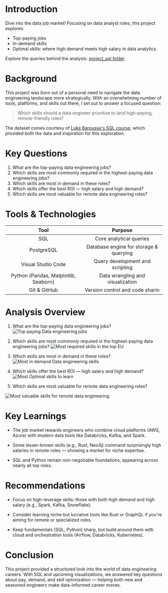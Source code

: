 # Introduction

Dive into the data job market! Focusing on data analyst roles, this project explores:
* Top-paying jobs
* In-demand skills
* Optimal skills: where high demand meets high salary in data analytics.

Explore the queries behind the analysis: [project_sql folder](/project_sql/)

# Background

This project was born out of a personal need to navigate the data engineering landscape more strategically. With an overwhelming number of tools, platforms, and skills out there, I set out to answer a focused question:

> Which skills should a data engineer prioritize to land high-paying, remote-friendly roles?

The dataset comes courtesy of [Luke Barousse's SQL course,](https://lukebarousse.com/sql) which provided both the data and inspiration for this exploration.

# Key Questions

1. What are the top-paying data engineering jobs?
2. Which skills are most commonly required in the highest-paying data engineering jobs?
3. Which skills are most in demand in these roles?
4. Which skills offer the best ROI — high salary and high demand?
5. Which skills are most valuable for remote data engineering roles?

# Tools & Technologies
|                 Tool                 |                     Purpose                    |
|:------------------------------------:|:----------------------------------------------:|
| SQL                                  | Core analytical queries                        |
| PostgreSQL                           | Database engine for storage & querying         |
| Visual Studio Code                   | Query development and scripting                |
| Python (Pandas, Matplotlib, Seaborn) | Data wrangling and visualization |
| Git & GitHub                         | Version control and code sharin                |

# Analysis Overview

1. What are the top-paying data engineering jobs?
![Top paying Data engineering jobs](/SQL_Project_Data_Jobs_Analysis/graphs/top_10_paying_job_EU.png)

2. Which skills are most commonly required in the highest-paying data engineering jobs?
![Most required skills in the top EU](/SQL_Project_Data_Jobs_Analysis/graphs/top_demanding%20skills%20in%20eu.png)

3. Which skills are most in demand in these roles?
![Most in demand Data engineering skills](/SQL_Project_Data_Jobs_Analysis/graphs/top_demand_skills.png)

4. Which skills offer the best ROI — high salary and high demand?
![Most Optimal skills to learn](/SQL_Project_Data_Jobs_Analysis/graphs/optimal_skills_learn.png)

5. Which skills are most valuable for remote data engineering roles?

![Most valuable skills for remote data engineering](/SQL_Project_Data_Jobs_Analysis/graphs/remote_skills.png)

# Key Learnings
- The job market rewards engineers who combine cloud platforms (AWS, Azure) with modern data tools like Databricks, Kafka, and Spark.

- Some lesser-known skills (e.g., Rust, Neo4j) command surprisingly high salaries in remote roles — showing a market for niche expertise.

- SQL and Python remain non-negotiable foundations, appearing across nearly all top roles.

# Recommendations
- Focus on high-leverage skills: those with both high demand and high salary (e.g., Spark, Kafka, Snowflake).

- Consider learning niche but lucrative tools like Rust or GraphQL if you're aiming for remote or specialized roles.

- Keep fundamentals (SQL, Python) sharp, but build around them with cloud and orchestration tools (Airflow, Databricks, Kubernetes).

# Conclusion
This project provided a structured look into the world of data engineering careers. With SQL and upcoming visualizations, we answered key questions about pay, demand, and skill optimization — helping both new and seasoned engineers make data-informed career moves.



